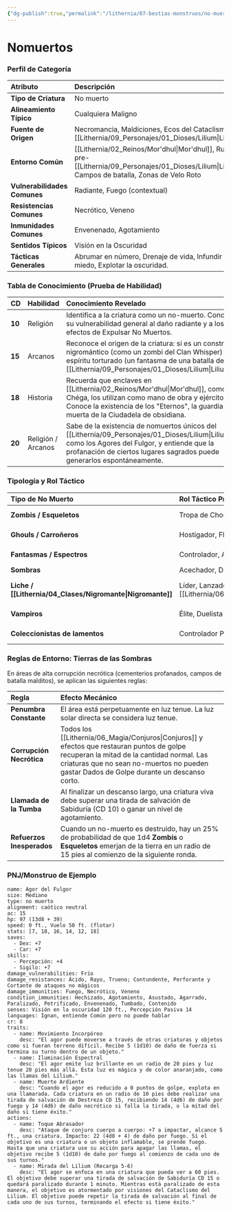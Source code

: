 ```yaml
---
{"dg-publish":true,"permalink":"/lithernia/07-bestias-monstruos/no-muertos/","title":"Nomuertos","tags":["lithernia","bestiario","nomuerto"]}
---
```


# Nomuertos

### Perfil de Categoría

| Atributo | Descripción |
| :--- | :--- |
| **Tipo de Criatura** | No muerto |
| **Alineamiento Típico** | Cualquiera Maligno |
| **Fuente de Origen** | Necromancia, Maldiciones, Ecos del Cataclismo del [[Lithernia/09_Personajes/01_Dioses/Lilium\|Lilium]] |
| **Entorno Común** | [[Lithernia/02_Reinos/Mor'dhul\|Mor'dhul]], Ruinas pre-[[Lithernia/09_Personajes/01_Dioses/Lilium\|Lilium]], Campos de batalla, Zonas de Velo Roto |
| **Vulnerabilidades Comunes** | Radiante, Fuego (contextual) |
| **Resistencias Comunes** | Necrótico, Veneno |
| **Inmunidades Comunes** | Envenenado, Agotamiento |
| **Sentidos Típicos** | Visión en la Oscuridad |
| **Tácticas Generales** | Abrumar en número, Drenaje de vida, Infundir miedo, Explotar la oscuridad. |

### Tabla de Conocimiento (Prueba de Habilidad)

| CD | Habilidad | Conocimiento Revelado |
| :--- | :--- | :--- |
| **10** | Religión | Identifica a la criatura como un no-muerto. Conoce su vulnerabilidad general al daño radiante y a los efectos de Expulsar No Muertos. |
| **15** | Arcanos | Reconoce el origen de la criatura: si es un constructo nigromántico (como un zombi del Clan Whisper) o un espíritu torturado (un fantasma de una batalla del [[Lithernia/09_Personajes/01_Dioses/Lilium\|Lilium]]). |
| **18** | Historia | Recuerda que enclaves en [[Lithernia/02_Reinos/Mor'dhul\|Mor'dhul]], como Chéga, los utilizan como mano de obra y ejército. Conoce la existencia de los "Eternos", la guardia no-muerta de la Ciudadela de obsidiana. |
| **20** | Religión / Arcanos | Sabe de la existencia de nomuertos únicos del [[Lithernia/09_Personajes/01_Dioses/Lilium\|Lilium]], como los Agores del Fulgor, y entiende que la profanación de ciertos lugares sagrados puede generarlos espontáneamente. |

### Tipología y Rol Táctico

| Tipo de No Muerto | Rol Táctico Primario | Amenaza Mecánica Clave |
| :--- | :--- | :--- |
| **Zombis / Esqueletos** | Tropa de Choque, Carne de Cañón | Superioridad numérica, Agarre, ataques en masa. |
| **Ghouls / Carroñeros** | Hostigador, Flanqueador | Mordisco paralizante, Enfermedades, alta movilidad. |
| **Fantasmas / Espectros** | Controlador, Asesino de Magos | Incorporeidad, Posesión, Drenaje de vida y características. |
| **Sombras** | Acechador, Debilitador | Sigilo en la oscuridad, Drenaje de Fuerza. |
| **Liche / [[Lithernia/04_Clases/Nigromante\|Nigromante]]** | Líder, Lanzador de [[Lithernia/06_Magia/Conjuros\|Conjuros]] | [[Lithernia/06_Magia/Conjuros\|Conjuros]] de área (Nigromancia), Control de esbirros, Contrahechizo. |
| **Vampiros** | Élite, Duelista | Agarre, Encanto, Drenaje de sangre, Regeneración. |
| **Coleccionistas de lamentos** | Controlador Psicológico | Supresión de curación, Daño psíquico, Miedo. |

### Reglas de Entorno: Tierras de las Sombras

En áreas de alta corrupción necrótica (cementerios profanados, campos de batalla malditos), se aplican las siguientes reglas:

| Regla | Efecto Mecánico |
| :--- | :--- |
| **Penumbra Constante** | El área está perpetuamente en luz tenue. La luz solar directa se considera luz tenue. |
| **Corrupción Necrótica** | Todos los [[Lithernia/06_Magia/Conjuros\|Conjuros]] y efectos que restauran puntos de golpe recuperan la mitad de la cantidad normal. Las criaturas que no sean no-muertos no pueden gastar Dados de Golpe durante un descanso corto. |
| **Llamada de la Tumba** | Al finalizar un descanso largo, una criatura viva debe superar una tirada de salvación de Sabiduría (CD 10) o ganar un nivel de agotamiento. |
| **Refuerzos Inesperados** | Cuando un no-muerto es destruido, hay un 25% de probabilidad de que 1d4 **Zombis** o **Esqueletos** emerjan de la tierra en un radio de 15 pies al comienzo de la siguiente ronda. |

### PNJ/Monstruo de Ejemplo

```statblock
name: Agor del Fulgor
size: Mediano
type: no muerto
alignment: caótico neutral
ac: 15
hp: 97 (13d8 + 39)
speed: 0 ft., Vuelo 50 ft. (flotar)
stats: [7, 18, 16, 14, 12, 18]
saves:
  - Dex: +7
  - Car: +7
skills:
  - Percepción: +4
  - Sigilo: +7
damage_vulnerabilities: Frío
damage_resistances: Ácido, Rayo, Trueno; Contundente, Perforante y Cortante de ataques no mágicos
damage_immunities: Fuego, Necrótico, Veneno
condition_immunities: Hechizado, Agotamiento, Asustado, Agarrado, Paralizado, Petrificado, Envenenado, Tumbado, Contenido
senses: Visión en la oscuridad 120 ft., Percepción Pasiva 14
languages: Ignan, entiende Común pero no puede hablar
cr: 8
traits:
  - name: Movimiento Incorpóreo
    desc: "El agor puede moverse a través de otras criaturas y objetos como si fueran terreno difícil. Recibe 5 (1d10) de daño de fuerza si termina su turno dentro de un objeto."
  - name: Iluminación Espectral
    desc: "El agor emite luz brillante en un radio de 20 pies y luz tenue 20 pies más allá. Esta luz es mágica y de color anaranjado, como las llamas del Lilium."
  - name: Muerte Ardiente
    desc: "Cuando el agor es reducido a 0 puntos de golpe, explota en una llamarada. Cada criatura en un radio de 10 pies debe realizar una tirada de salvación de Destreza CD 15, recibiendo 14 (4d6) de daño por fuego y 14 (4d6) de daño necrótico si falla la tirada, o la mitad del daño si tiene éxito."
actions:
  - name: Toque Abrasador
    desc: "Ataque de conjuro cuerpo a cuerpo: +7 a impactar, alcance 5 ft., una criatura. Impacto: 22 (4d8 + 4) de daño por fuego. Si el objetivo es una criatura o un objeto inflamable, se prende fuego. Hasta que una criatura use su acción para apagar las llamas, el objetivo recibe 5 (1d10) de daño por fuego al comienzo de cada uno de sus turnos."
  - name: Mirada del Lilium (Recarga 5-6)
    desc: "El agor se enfoca en una criatura que pueda ver a 60 pies. El objetivo debe superar una tirada de salvación de Sabiduría CD 15 o quedará paralizado durante 1 minuto. Mientras está paralizado de esta manera, el objetivo es atormentado por visiones del Cataclismo del Lilium. El objetivo puede repetir la tirada de salvación al final de cada uno de sus turnos, terminando el efecto si tiene éxito."
